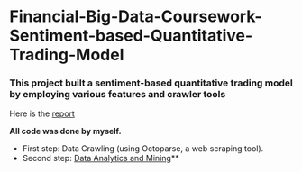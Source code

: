 # Financial-Big-Data-Coursework-Sentiment-based-Quantitative-Trading-Model

### This project built a sentiment-based quantitative trading model by employing various features and crawler tools

Here is the [report](金融大数据实验报告.docx)

**All code was done by myself.**

* First step: Data Crawling (using Octoparse, a web scraping tool). 
* Second step: [Data Analytics and Mining](标题分析.ipynb)**
